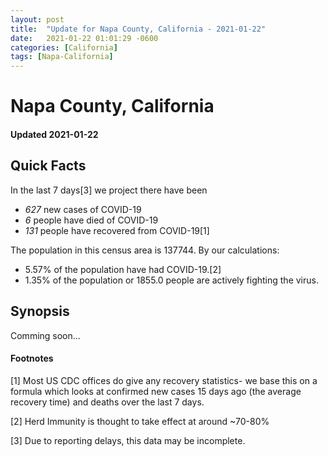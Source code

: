 ```yaml
---
layout: post
title:  "Update for Napa County, California - 2021-01-22"
date:   2021-01-22 01:01:29 -0600
categories: [California]
tags: [Napa-California]
---
```


# Napa County, California
#### Updated 2021-01-22

## Quick Facts

In the last 7 days[3] we project there have been
- *627* new cases of COVID-19
- *6* people have died of COVID-19
- *131* people have recovered from COVID-19[1]

The population in this census area is 137744. By our calculations:
- 5.57% of the population have had COVID-19.[2]
- 1.35% of the population or 1855.0 people are actively fighting the virus.

## Synopsis

Comming soon...


#### Footnotes

[1] Most US CDC offices do give any recovery statistics- we base this on a formula which looks at confirmed new cases
15 days ago (the average recovery time) and deaths over the last 7 days.

[2] Herd Immunity is thought to take effect at around ~70-80%

[3] Due to reporting delays, this data may be incomplete.
 
    